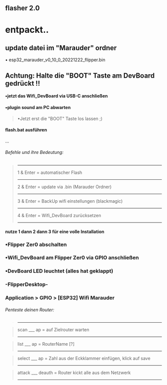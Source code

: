 ## flasher 2.0
# entpackt..

## update datei im "Marauder" ordner 
• esp32_marauder_v0_10_0_20221222_flipper.bin

## Achtung: Halte die "BOOT" Taste am DevBoard gedrückt !!
#### •jetzt das Wifi_DevBoard via USB-C anschließen 

#### •plugin sound am PC abwarten 
> •Jetzt erst die "BOOT" Taste los lassen ;)



#### flash.bat ausführen
...

###### Befehle und ihre Bedeutung:
> _____
> 1 & Enter = automatischer Flash
> _____
> 2 & Enter = update via .bin (Marauder Ordner)
> _____
> 3 & Enter = BackUp wifi einstellungen (blackmagic)
> _____
> 4 & Enter = Wifi_DevBoard zurücksetzen
> _____

#### nutze 1 dann 2 dann 3 für eine volle Installation 

### •Flipper Zer0 abschalten
### •Wifi_DevBoard am Flipper Zer0 via GPIO anschließen
### •DevBoard LED leuchtet (alles hat geklappt)
### -FlipperDesktop-
### Application > GPIO > [ESP32] Wifi Marauder

###### Penteste deinen Router:

> _____

> scan ___ ap
= auf Zielrouter warten
> _____

> list ___ ap
= RouterName [?]
> _____

> select ___ ap
= Zahl aus der Eckklammer einfügen, klick auf save
> _____

> attack ___ deauth
= Router kickt alle aus dem Netzwerk
> _____








